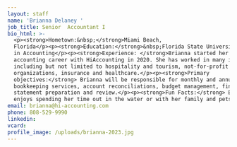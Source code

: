 ```yaml
---
layout: staff
name: 'Brianna Delaney '
job_title: Senior  Accountant I
bio_html: >-
  <p><strong>Hometown:&nbsp;</strong>Miami Beach,
  Florida</p><p><strong>Education:</strong>&nbsp;Florida State University, B.A.
  in Accounting</p><p><strong>Experience: </strong>Brianna started her
  accounting career with HiAccounting in 2020. She has worked in many industries
  including but not limited to hospitality and tourism, not-for-profit
  organizations, insurance and healthcare.</p><p><strong>Primary
  objectives:</strong> Brianna will be responsible for monthly and annual
  bookkeeping services, account reconciliations, budget management, financial
  statement preparation and review.</p><p><strong>Fun Facts:</strong> Brianna
  enjoys spending her time out in the water or with her family and pets.</p>
email: brianna@hi-accounting.com
phone: 808-529-9990
linkedin:
vcard:
profile_image: /uploads/brianna-2023.jpg
---
```

